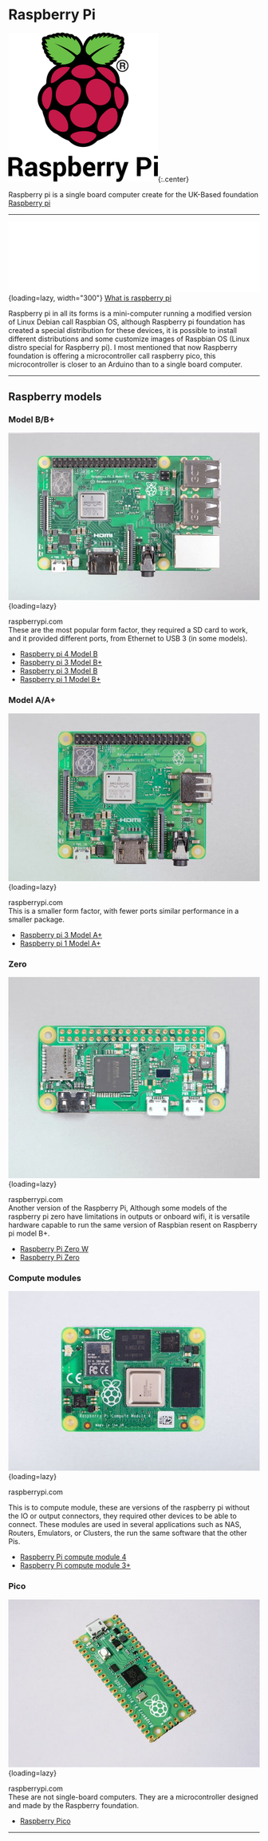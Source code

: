 # Raspberry Pi
![pi logo](images/RPi-Logo-Stacked-Reg-SCREEN.png){:.center}

Raspberry  pi  is a single board computer create for the UK-Based foundation [Raspberry pi](https://www.raspberrypi.org/)

-------------------------------
![Raspberry pi logo](images/RPi-Logo-White-Landscape-PRINT.png){loading=lazy, width="300"}
[What is raspberry pi](https://www.youtube.com/watch?v=uXUjwk2-qx4)

Raspberry pi in all its forms is a mini-computer running a modified version of Linux Debian call Raspbian OS, although Raspberry pi foundation has created a special distribution for these devices, it is possible to install different distributions and some customize images of Raspbian OS (Linux distro special for Raspberry pi). I most mentioned that now Raspberry foundation is offering a microcontroller call raspberry pico, this microcontroller is closer to an Arduino than to a single board computer.

--------------------------------

## Raspberry models

### Model B/B+
  ![Model B](images/modelB.jpeg){loading=lazy}<figcaption>raspberrypi.com</figcaption>
  These are the most popular form factor, they required a SD card to work, and it provided different ports, from Ethernet to USB 3 (in some models).

  * [Raspberry pi 4 Model B](https://www.raspberrypi.com/products/raspberry-pi-4-model-b/)
  * [Raspberry pi 3 Model B+](https://www.raspberrypi.com/products/raspberry-pi-3-model-b-plus/)
  * [Raspberry pi 3 Model B](https://www.raspberrypi.com/products/raspberry-pi-3-model-b/)
  * [Raspberry pi 1 Model B+](https://www.raspberrypi.com/products/raspberry-pi-1-model-b-plus/)


### Model A/A+

  ![Model A](images/modelA.jpeg){loading=lazy}<figcaption>raspberrypi.com</figcaption>
  This is a smaller form factor, with fewer ports similar performance in a smaller package.

  * [Raspberry pi 3 Model A+](https://www.raspberrypi.com/products/raspberry-pi-3-model-a-plus/)
  * [Raspberry pi 1 Model A+](https://www.raspberrypi.com/products/raspberry-pi-1-model-a-plus/)

### Zero

  ![Pi zero](images/pi_zero.jpeg){loading=lazy}<figcaption>raspberrypi.com</figcaption>
  Another version of the Raspberry Pi, Although some models of the raspberry pi zero have limitations in outputs or onboard wifi, it is versatile hardware capable to run the same version of Raspbian resent on Raspberry pi model B+.
 * [Raspberry Pi Zero W](https://www.raspberrypi.com/products/raspberry-pi-zero-w/)
 * [Raspberry Pi Zero](https://www.raspberrypi.com/products/raspberry-pi-zero/)

### Compute modules

  ![compute modele](images/compute_model4.jpeg){loading=lazy}<figcaption>raspberrypi.com</figcaption>

  This is to compute module, these are versions of the raspberry pi without the IO or output connectors, they required other devices to be able to connect. These modules are used in several applications such as NAS, Routers, Emulators, or Clusters, the run the same software that the other Pis.

  * [Raspberry Pi compute module 4](https://www.raspberrypi.com/products/compute-module-4/?variant=raspberry-pi-cm4001000)
  * [Raspberry Pi compute module 3+](https://www.raspberrypi.com/products/compute-module-3-plus/)


### Pico

  ![Raspberry pico](images/pico.jpeg){loading=lazy}<figcaption>raspberrypi.com</figcaption>
  These are not single-board computers. They are a microcontroller designed and made by the Raspberry foundation.

  * [Raspberry Pico](https://www.raspberrypi.com/products/raspberry-pi-pico/)

------------------------------------------------------------------------------------

